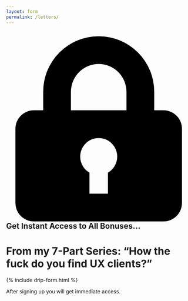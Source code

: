 ```yaml
---
layout: form
permalink: /letters/
---
```


<div class="text-2xl text-grey-darkest leading-normal max-w-md mx-auto mt-8 pt-8" style="margin-bottom: 50px !important;">

<div class="popup max-w-sm mx-auto mb-8 shadow-lg py-2 pb-4 px-6 rounded-lg bg-white">
<h2 class="text-grey-dark text-xl font-medium my-1">
<svg class="fill-current text-grey w-3 h-3 mr-2" xmlns="http://www.w3.org/2000/svg" viewBox="0 0 20 20">
<path d="M4 8V6a6 6 0 1 1 12 0v2h1a2 2 0 0 1 2 2v8a2 2 0 0 1-2 2H3a2 2 0 0 1-2-2v-8c0-1.1.9-2 2-2h1zm5 6.73V17h2v-2.27a2 2 0 1 0-2 0zM7 6v2h6V6a3 3 0 0 0-6 0z" />
</svg> Get Instant Access to All Bonuses...</h2>
<h1 class="leading-tight font-medium text-3xl mb-4">From my 7-Part Series: &ldquo;How the fuck do you find UX clients?&rdquo;</h1>
	
{% include drip-form.html %}


<p class="mt-2 text-lg text-grey-darker text-center">After signing up you will get immediate access.</p>

</div>

</div>